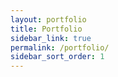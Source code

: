```yaml
---
layout: portfolio
title: Portfolio
sidebar_link: true
permalink: /portfolio/
sidebar_sort_order: 1
---
```



